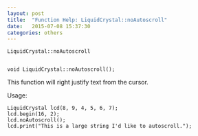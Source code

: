```yaml
---
layout: post
title:  "Function Help: LiquidCrystal::noAutoscroll"
date:   2015-07-08 15:37:30
categories: others
---
```


	LiquidCrystal::noAutoscroll


	void LiquidCrystal::noAutoscroll();

This function will right justify text from the cursor.

Usage:

	LiquidCrystal lcd(8, 9, 4, 5, 6, 7);
	lcd.begin(16, 2);
	lcd.noAutoscroll();
	lcd.print("This is a large string I'd like to autoscroll.");


